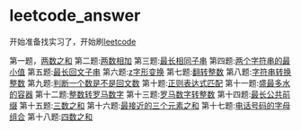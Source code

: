 # leetcode_answer
开始准备找实习了，开始刷[leetcode](https://leetcode-cn.com/problemset/all/)

第一题，[两数之和](question1_两数之和.cpp)
第二题:[两数相加](question2_计算两数之和.cpp)
第三题:[最长相同子串](question3_最长相同子串.cpp)
第四题:[两个字符串的最小值](question4_两个字符串的最小值.cpp)
第五题:[最长回文子串]()
第六题:[z字形变换](question6_z字形变换.cpp)
第七题:[翻转整数](question7_翻转整数.cpp)
第八题:[字符串转换整数](question8_字符串转换整数.cpp)
第九题:[判断一个数是不是回文数](question9_判断一个数是不是回文数.cpp)
第十题:[正则表达式匹配](question10_正则表达式匹配.cpp)
第十一题:[盛最多水的容器](question11_盛最多水的容器.cpp)
第十二题:[整数转罗马数字](question12_整数转罗马数字.cpp)
第十三题:[罗马数字转整数](question13_罗马数字转整数.cpp)
第十四题:[最长公共前缀](question14_最长公共前缀.cpp)
第十五题:[三数之和](question15_三数之和.cpp)
第十六题:[最接近的三个元素之和](question16_最接近的三个元素之和.cpp)
第十七题:[电话号码的字母组合](question17_电话号码的字母组合.cpp)
第十八题:[四数之和](question18_四数之和.cpp)

